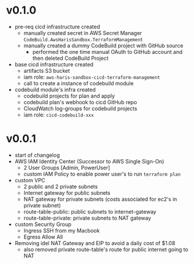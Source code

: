 # v0.1.0
* pre-req cicd infrastructure created
    - manually created secret in AWS Secret Manager `CodeBuild.AwsHarisSandbox.TerraformManagement`
    - manually created a dummy CodeBuild project with GitHub source 
        - performed the one time manual OAuth to GitHub account and then deleted CodeBuild Project
* base cicd infrastructure created
    - artifacts S3 bucket
    - iam role: `aws-haris-sandbox-cicd-terraform-management`
    - call to create a instance of codebuild module
* codebuild module's infra created
    - codebuild projects for plan and apply
    - codebuild plan's webhook to cicd GitHub repo
    - CloudWatch log-groups for codebuild projects
    - iam role: `cicd-codebuild-xxx`

# v0.0.1
* start of changelog
* AWS IAM Identity Center (Successor to AWS Single Sign-On)
    - 2 User Groups [Admin, PowerUser]
    - custom IAM Policy to enable power user's to run `terraform plan`
* custom VPC
    - 2 public and 2 private subnets
    - Internet gateway for public subnets
    - NAT gateway for private subnets (costs associated for ec2's in private subnet)
    - route-table-public: public subnets to internet-gateway
    - route-table-private: private subnets to NAT gateway
* custom Security Group
    - Ingress SSH from my Macbook
    - Egress Allow All
* Removing idel NAT Gateway and EIP to avoid a daily cost of $1.08
    - also removed private route-table's route for public internet going to NAT 